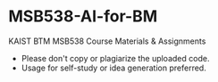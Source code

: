 # MSB538-AI-for-BM
KAIST BTM MSB538 Course Materials &amp; Assignments

* Please don't copy or plagiarize the uploaded code. 
* Usage for self-study or idea generation preferred. 
